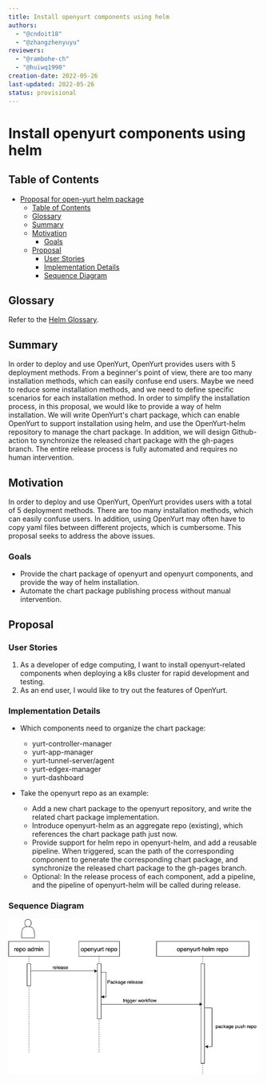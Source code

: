 ```yaml
---
title: Install openyurt components using helm
authors:
  - "@cndoit18"
  - "@zhangzhenyuyu"
reviewers:
  - "@rambohe-ch"
  - "@huiwq1990"
creation-date: 2022-05-26
last-updated: 2022-05-26
status: provisional
---
```


# Install openyurt components using helm

## Table of Contents
- [Proposal for open-yurt helm package](#title)
  - [Table of Contents](#table-of-contents)
  - [Glossary](#glossary)
  - [Summary](#summary)
  - [Motivation](#motivation)
    - [Goals](#goals)
  - [Proposal](#proposal)
    - [User Stories](#user-stories)
    - [Implementation Details](#implementation-details)
    - [Sequence Diagram](#sequence-diagram)

## Glossary

Refer to the [Helm Glossary](https://helm.sh/docs/glossary/).

## Summary
In order to deploy and use OpenYurt, OpenYurt provides users with 5 deployment methods. From a beginner's point of view, there are too many installation methods, which can easily confuse end users. Maybe we need to reduce some installation methods, and we need to define specific scenarios for each installation method.
In order to simplify the installation process, in this proposal, we would like to provide a way of helm installation. We will write OpenYurt's chart package, which can enable OpenYurt to support installation using helm, and use the OpenYurt-helm repository to manage the chart package. In addition, we will design Github-action to synchronize the released chart package with the gh-pages branch. The entire release process is fully automated and requires no human intervention.

## Motivation
In order to deploy and use OpenYurt, OpenYurt provides users with a total of 5 deployment methods. There are too many installation methods, which can easily confuse users. In addition, using OpenYurt may often have to copy yaml files between different projects, which is cumbersome. This proposal seeks to address the above issues.

### Goals
- Provide the chart package of openyurt and openyurt components, and provide the way of helm installation.
- Automate the chart package publishing process without manual intervention.

## Proposal

### User Stories
1. As a developer of edge computing, I want to install openyurt-related components when deploying a k8s cluster for rapid development and testing.
2. As an end user, I would like to try out the features of OpenYurt.

### Implementation Details
- Which components need to organize the chart package:
  - yurt-controller-manager
  - yurt-app-manager
  - yurt-tunnel-server/agent
  - yurt-edgex-manager
  - yurt-dashboard 

- Take the openyurt repo as an example:
  - Add a new chart package to the openyurt repository, and write the related chart package implementation.
  - Introduce openyurt-helm as an aggregate repo (existing), which references the chart package path just now.
  - Provide support for helm repo in openyurt-helm, and add a reusable pipeline. When triggered, scan the path of the corresponding component to generate the corresponding chart package, and synchronize the released chart package to the gh-pages branch.
  - Optional: In the release process of each component, add a pipeline, and the pipeline of openyurt-helm will be called during release.

### Sequence Diagram
![](../img/helm-install/sequence-diagram.png)
